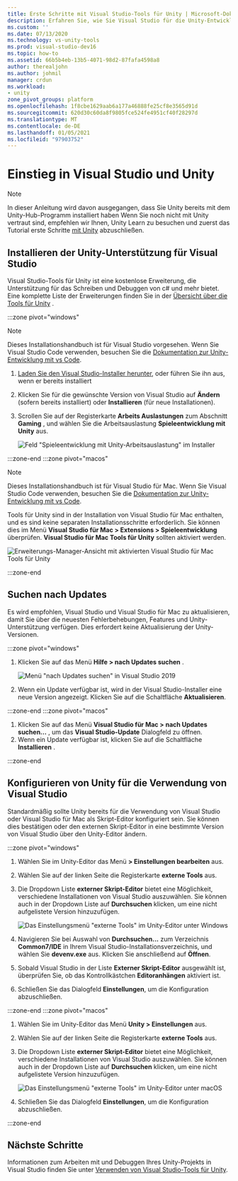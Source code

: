 ```yaml
---
title: Erste Schritte mit Visual Studio-Tools für Unity | Microsoft-Dokumentation
description: Erfahren Sie, wie Sie Visual Studio für die Unity-Entwicklung installieren und einrichten.
ms.custom: ''
ms.date: 07/13/2020
ms.technology: vs-unity-tools
ms.prod: visual-studio-dev16
ms.topic: how-to
ms.assetid: 66b5b4eb-13b5-4071-98d2-87fafa4598a8
author: therealjohn
ms.author: johmil
manager: crdun
ms.workload:
- unity
zone_pivot_groups: platform
ms.openlocfilehash: 1f8cbe1629aab6a177a46888fe25cf8e3565d91d
ms.sourcegitcommit: 620d30c60da8f9805fce524fe4951cf40f28297d
ms.translationtype: MT
ms.contentlocale: de-DE
ms.lasthandoff: 01/05/2021
ms.locfileid: "97903752"
---
```

# <a name="get-started-with-visual-studio-and-unity"></a>Einstieg in Visual Studio und Unity

> [!NOTE]
> In dieser Anleitung wird davon ausgegangen, dass Sie Unity bereits mit dem Unity-Hub-Programm installiert haben Wenn Sie noch nicht mit Unity vertraut sind, empfehlen wir Ihnen, Unity Learn zu besuchen und zuerst das Tutorial erste Schritte [mit Unity](https://learn.unity.com/course/getting-started-with-unity) abzuschließen.

## <a name="install-unity-support-for-visual-studio"></a>Installieren der Unity-Unterstützung für Visual Studio

Visual Studio-Tools für Unity ist eine kostenlose Erweiterung, die Unterstützung für das Schreiben und Debuggen von c# und mehr bietet. Eine komplette Liste der Erweiterungen finden Sie in der [Übersicht über die Tools für Unity](./visual-studio-tools-for-unity.md) .

:::zone pivot="windows"

> [!NOTE]
> Dieses Installationshandbuch ist für Visual Studio vorgesehen. Wenn Sie Visual Studio Code verwenden, besuchen Sie die [Dokumentation zur Unity-Entwicklung mit vs Code](https://code.visualstudio.com/docs/other/unity).

1. [Laden Sie den Visual Studio-Installer herunter](/visualstudio/docs/install/install-visual-studio.md), oder führen Sie ihn aus, wenn er bereits installiert
2. Klicken Sie für die gewünschte Version von Visual Studio auf **Ändern** (sofern bereits installiert) oder **Installieren** (für neue Installationen).
3. Scrollen Sie auf der Registerkarte **Arbeits Auslastungen** zum Abschnitt **Gaming** , und wählen Sie die Arbeitsauslastung **Spieleentwicklung mit Unity** aus.

    ![Feld "Spieleentwicklung mit Unity-Arbeitsauslastung" im Installer](../media/vs/unity-workload.png)

:::zone-end
:::zone pivot="macos"

> [!NOTE]
> Dieses Installationshandbuch ist für Visual Studio für Mac. Wenn Sie Visual Studio Code verwenden, besuchen Sie die [Dokumentation zur Unity-Entwicklung mit vs Code](https://code.visualstudio.com/docs/other/unity).

Tools für Unity sind in der Installation von Visual Studio für Mac enthalten, und es sind keine separaten Installationsschritte erforderlich. Sie können dies im Menü **Visual Studio für Mac > Extensions > Spieleentwicklung** überprüfen. **Visual Studio für Mac Tools für Unity** sollten aktiviert werden.

![Erweiterungs-Manager-Ansicht mit aktivierten Visual Studio für Mac Tools für Unity](../media/vsm/unity-workload.png)

:::zone-end

## <a name="check-for-updates"></a>Suchen nach Updates

Es wird empfohlen, Visual Studio und Visual Studio für Mac zu aktualisieren, damit Sie über die neuesten Fehlerbehebungen, Features und Unity-Unterstützung verfügen. Dies erfordert keine Aktualisierung der Unity-Versionen.

:::zone pivot="windows"

1. Klicken Sie auf das Menü **Hilfe > nach Updates suchen** .

    ![Menü "nach Updates suchen" in Visual Studio 2019](../media/vs/check-for-updates.png)

2. Wenn ein Update verfügbar ist, wird in der Visual Studio-Installer eine neue Version angezeigt. Klicken Sie auf die Schaltfläche **Aktualisieren**.

:::zone-end
:::zone pivot="macos"

1. Klicken Sie auf das Menü **Visual Studio für Mac > nach Updates suchen...** , um das **Visual Studio-Update** Dialogfeld zu öffnen.
2. Wenn ein Update verfügbar ist, klicken Sie auf die Schaltfläche **Installieren** .

:::zone-end

## <a name="configure-unity-to-use-visual-studio"></a>Konfigurieren von Unity für die Verwendung von Visual Studio

Standardmäßig sollte Unity bereits für die Verwendung von Visual Studio oder Visual Studio für Mac als Skript-Editor konfiguriert sein. Sie können dies bestätigen oder den externen Skript-Editor in eine bestimmte Version von Visual Studio über den Unity-Editor ändern.

:::zone pivot="windows"

1. Wählen Sie im Unity-Editor das Menü **> Einstellungen bearbeiten** aus.
2. Wählen Sie auf der linken Seite die Registerkarte **externe Tools** aus.
3. Die Dropdown Liste **externer Skript-Editor** bietet eine Möglichkeit, verschiedene Installationen von Visual Studio auszuwählen. Sie können auch in der Dropdown Liste auf **Durchsuchen** klicken, um eine nicht aufgelistete Version hinzuzufügen.

    ![Das Einstellungsmenü "externe Tools" im Unity-Editor unter Windows](../media/vs/preferences-external-tools.png)

4. Navigieren Sie bei Auswahl von **Durchsuchen...** zum Verzeichnis **Common7/IDE** in Ihrem Visual Studio-Installationsverzeichnis, und wählen Sie **devenv.exe** aus. Klicken Sie anschließend auf **Öffnen**.
5. Sobald Visual Studio in der Liste **Externer Skript-Editor** ausgewählt ist, überprüfen Sie, ob das Kontrollkästchen **Editoranhängen** aktiviert ist.
6. Schließen Sie das Dialogfeld **Einstellungen**, um die Konfiguration abzuschließen.

:::zone-end
:::zone pivot="macos"

1. Wählen Sie im Unity-Editor das Menü **Unity > Einstellungen** aus.
2. Wählen Sie auf der linken Seite die Registerkarte **externe Tools** aus.
3. Die Dropdown Liste **externer Skript-Editor** bietet eine Möglichkeit, verschiedene Installationen von Visual Studio auszuwählen. Sie können auch in der Dropdown Liste auf **Durchsuchen** klicken, um eine nicht aufgelistete Version hinzuzufügen.

    ![Das Einstellungsmenü "externe Tools" im Unity-Editor unter macOS](../media/vsm/preferences-external-tools.png)

4. Schließen Sie das Dialogfeld **Einstellungen**, um die Konfiguration abzuschließen.

:::zone-end

## <a name="next-steps"></a>Nächste Schritte

 Informationen zum Arbeiten mit und Debuggen Ihres Unity-Projekts in Visual Studio finden Sie unter [Verwenden von Visual Studio-Tools für Unity](using-visual-studio-tools-for-unity.md).
